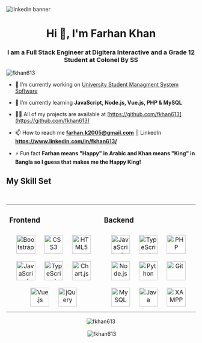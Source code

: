 ![linkedin banner](https://user-images.githubusercontent.com/101340703/179372799-2d1b75fe-ce9a-4e58-9295-91f03a427039.png)
<h1 align="center">Hi 👋, I'm Farhan Khan</h1>
<h3 align="center">I am a Full Stack Engineer at Digitera Interactive and a Grade 12 Student at Colonel By SS</h3>

<p align="left"> <img src="https://komarev.com/ghpvc/?username=fkhan613&label=Profile%20views&color=0e75b6&style=flat" alt="fkhan613" /> </p>

- 🔭 I’m currently working on [University Student Managment System Software](https://github.com/fkhan613/University-Managment-System-Software)

- 🌱 I’m currently learning **JavaScript, Node.js, Vue.js, PHP & MySQL**

- 👨‍💻 All of my projects are available at [https://github.com/fkhan613](https://github.com/fkhan613)

- 📫 How to reach me **farhan.k2005@gmail.com** || LinkedIn **https://www.linkedin.com/in/fkhan613/** 

- ⚡ Fun fact **Farhan means "Happy" in Arabic and Khan means "King" in Bangla so I guess that makes me the Happy King!**


## My Skill Set  
<table><tr><td valign="top" width="33%">

### Frontend  
<div align="center">  
<img style="margin: 10px" src="https://profilinator.rishav.dev/skills-assets/bootstrap-plain.svg" alt="Bootstrap" height="50" />  
<img style="margin: 10px" src="https://profilinator.rishav.dev/skills-assets/css3-original-wordmark.svg" alt="CSS3" height="50" />  
<img style="margin: 10px" src="https://profilinator.rishav.dev/skills-assets/html5-original-wordmark.svg" alt="HTML5" height="50" />  
<img style="margin: 10px" src="https://profilinator.rishav.dev/skills-assets/javascript-original.svg" alt="JavaScript" height="50" />  
<img style="margin: 10px" src="https://profilinator.rishav.dev/skills-assets/typescript-original.svg" alt="TypeScript" height="50" />  
<img style="margin: 10px" src="https://profilinator.rishav.dev/skills-assets/logo-title.svg" alt="Chart.js" height="50" />  
<img style="margin: 10px" src="https://profilinator.rishav.dev/skills-assets/vuejs-original-wordmark.svg" alt="Vue.js" height="50" />  
<img style="margin: 10px" src="https://profilinator.rishav.dev/skills-assets/jquery.png" alt="jQuery" height="50" />  
</div>

</td><td valign="top" width="33%">


### Backend  
<div align="center">  
<img style="margin: 10px" src="https://profilinator.rishav.dev/skills-assets/javascript-original.svg" alt="JavaScript" height="50" />  
<img style="margin: 10px" src="https://profilinator.rishav.dev/skills-assets/typescript-original.svg" alt="TypeScript" height="50" />  
<img style="margin: 10px" src="https://profilinator.rishav.dev/skills-assets/php-original.svg" alt="PHP" height="50" />  
<img style="margin: 10px" src="https://profilinator.rishav.dev/skills-assets/nodejs-original-wordmark.svg" alt="Node.js" height="50" />  
<img style="margin: 10px" src="https://profilinator.rishav.dev/skills-assets/python-original.svg" alt="Python" height="50" />  
<img style="margin: 10px" src="https://profilinator.rishav.dev/skills-assets/git-scm-icon.svg" alt="Git" height="50" />  
<img style="margin: 10px" src="https://profilinator.rishav.dev/skills-assets/mysql-original-wordmark.svg" alt="MySQL" height="50" />  
<img style="margin: 10px" src="https://profilinator.rishav.dev/skills-assets/java-original-wordmark.svg" alt="Java" height="50" />  
<img style="margin: 10px" src="https://profilinator.rishav.dev/skills-assets/xampp.png" alt="XAMPP" height="50" />  
</div>

</td>
<br/>
</table>

<p align="center"><img align="center" src="https://github-readme-stats.vercel.app/api/top-langs?username=fkhan613&show_icons=true&locale=en&layout=compact" alt="fkhan613" ></p>

<p align="center">&nbsp;<img align="center" src="https://github-readme-stats.vercel.app/api?username=fkhan613&show_icons=true&locale=en" alt="fkhan613" /></p>

